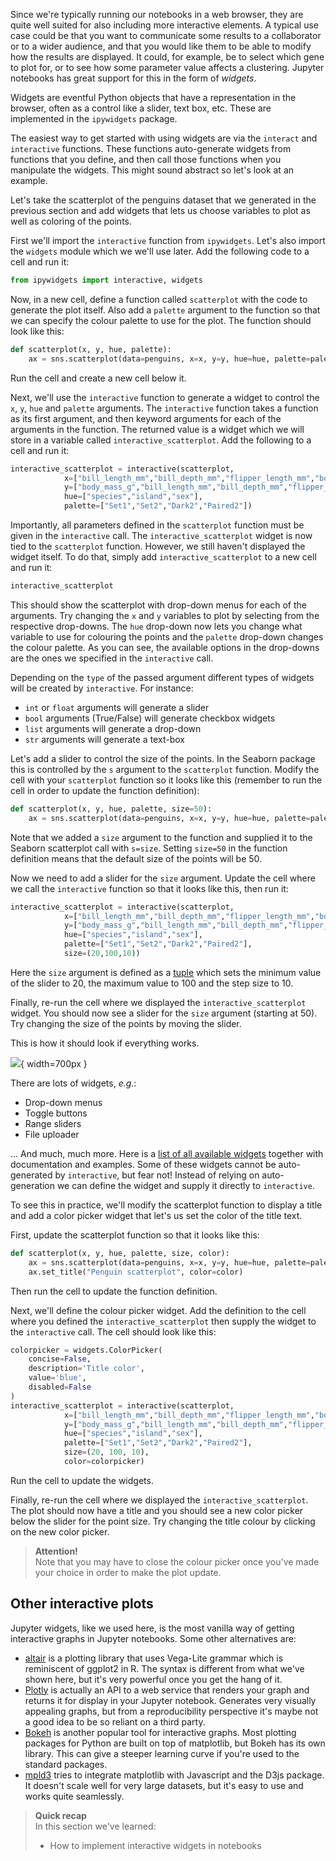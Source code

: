 Since we're typically running our notebooks in a web browser, they are quite
well suited for also including more interactive elements. A typical use case
could be that you want to communicate some results to a collaborator or to
a wider audience, and that you would like them to be able to modify how the
results are displayed. It could, for example, be to select which gene to plot
for, or to see how some parameter value affects a clustering. Jupyter notebooks
has great support for this in the form of *widgets*.

Widgets are eventful Python objects that have a representation in the browser,
often as a control like a slider, text box, etc. These are implemented in the
`ipywidgets` package.

The easiest way to get started with using widgets are via the `interact` and
`interactive` functions. These functions auto-generate widgets from functions
that you define, and then call those functions when you manipulate the widgets.
This might sound abstract so let's look at an example.

Let's take the scatterplot of the penguins dataset that we generated in the
previous section and add widgets that lets us choose variables to plot as well
as coloring of the points.

First we'll import the `interactive` function from `ipywidgets`. Let's also
import the `widgets` module which we we'll use later. Add the following code to
a cell and run it:

```python
from ipywidgets import interactive, widgets
```

Now, in a new cell, define a function called `scatterplot` with the code to
generate the plot itself. Also add a `palette` argument to the function so that
we can specify the colour palette to use for the plot. The function should look
like this:

```python
def scatterplot(x, y, hue, palette):
    ax = sns.scatterplot(data=penguins, x=x, y=y, hue=hue, palette=palette)
```

Run the cell and create a new cell below it.

Next, we'll use the `interactive` function to generate a widget to control the
`x`, `y`, `hue` and `palette` arguments. The `interactive` function takes a
function as its first argument, and then keyword arguments for each of the
arguments in the function. The returned value is a widget which we will store in
a variable called `interactive_scatterplot`. Add the following to a cell and run
it:

```python
interactive_scatterplot = interactive(scatterplot, 
            x=["bill_length_mm","bill_depth_mm","flipper_length_mm","body_mass_g"], 
            y=["body_mass_g","bill_length_mm","bill_depth_mm","flipper_length_mm"],
            hue=["species","island","sex"],
            palette=["Set1","Set2","Dark2","Paired2"])
```

Importantly, all parameters defined in the `scatterplot` function must be given
in the `interactive` call. The `interactive_scatterplot` widget is now tied to
the `scatterplot` function. However, we still haven't displayed the widget
itself. To do that, simply add `interactive_scatterplot` to a new cell and run it:

```python
interactive_scatterplot
```

This should show the scatterplot with drop-down menus for each of the arguments.
Try changing the `x` and `y` variables to plot by selecting from the respective
drop-downs. The `hue` drop-down now lets you change what variable to use for
colouring the points and the `palette` drop-down changes the colour palette. As
you can see, the available options in the drop-downs are the ones we specified
in the `interactive` call.

Depending on the `type` of the passed argument different types of
widgets will be created by `interactive`. For instance:

- `int` or `float` arguments will generate a slider
- `bool` arguments (True/False) will generate checkbox widgets
- `list` arguments will generate a drop-down
- `str` arguments will generate a text-box

Let's add a slider to control the size of the points. In the Seaborn package
this is controlled by the `s` argument to the `scatterplot` function. Modify the
cell with your `scatterplot` function so it looks like this (remember to run the
cell in order to update the function definition):

```python
def scatterplot(x, y, hue, palette, size=50):
    ax = sns.scatterplot(data=penguins, x=x, y=y, hue=hue, palette=palette, s=size)
```

Note that we added a `size` argument to the function and supplied it to the
Seaborn scatterplot call with `s=size`. Setting `size=50` in the function
definition means that the default size of the points will be 50.

Now we need to add a slider for the `size` argument. Update the cell where we
call the `interactive` function so that it looks like this, then run it:

```python
interactive_scatterplot = interactive(scatterplot, 
            x=["bill_length_mm","bill_depth_mm","flipper_length_mm","body_mass_g"], 
            y=["body_mass_g","bill_length_mm","bill_depth_mm","flipper_length_mm",],
            hue=["species","island","sex"],
            palette=["Set1","Set2","Dark2","Paired2"],
            size=(20,100,10))
```

Here the `size` argument is defined as a
[tuple](https://docs.python.org/3/library/stdtypes.html#tuple) which sets the
minimum value of the slider to 20, the maximum value to 100 and the step size to
10. 

Finally, re-run the cell where we displayed the `interactive_scatterplot`
widget. You should now see a slider for the `size` argument (starting at 50).
Try changing the size of the points by moving the slider.

This is how it should look if everything works.

![](images/jupyter_widget.png){ width=700px }

There are lots of widgets, _e.g._:

- Drop-down menus
- Toggle buttons
- Range sliders
- File uploader

... And much, much more. Here is a [list of all available widgets](
https://ipywidgets.readthedocs.io/en/latest/examples/Widget%20List.html)
together with documentation and examples. Some of these widgets cannot be
auto-generated by `interactive`, but fear not! Instead of relying on
auto-generation we can define the widget and supply it directly to `interactive`.

To see this in practice, we'll modify the scatterplot function to display a
title and add a color picker widget that let's us set the color of the title
text.

First, update the scatterplot function so that it looks like this:

```python
def scatterplot(x, y, hue, palette, size, color):
    ax = sns.scatterplot(data=penguins, x=x, y=y, hue=hue, palette=palette, s=size)
    ax.set_title("Penguin scatterplot", color=color)
```

Then run the cell to update the function definition.

Next, we'll define the colour picker widget. Add the definition to the cell
where you defined the `interactive_scatterplot` then supply the widget to the
`interactive` call. The cell should look like this:

```python
colorpicker = widgets.ColorPicker(
    concise=False,
    description='Title color',
    value='blue',
    disabled=False
)
interactive_scatterplot = interactive(scatterplot, 
            x=["bill_length_mm","bill_depth_mm","flipper_length_mm","body_mass_g"], 
            y=["body_mass_g","bill_length_mm","bill_depth_mm","flipper_length_mm"],
            hue=["species","island","sex"],
            palette=["Set1","Set2","Dark2","Paired2"],
            size=(20, 100, 10),
            color=colorpicker)
```
Run the cell to update the widgets.

Finally, re-run the cell where we displayed the `interactive_scatterplot`. The
plot should now have a title and you should see a new color picker below the
slider for the point size. Try changing the title colour by clicking on the new 
color picker. 

> **Attention!** <br>
> Note that you may have to close the colour picker once you've made your
> choice in order to make the plot update.

## Other interactive plots

Jupyter widgets, like we used here, is the most vanilla way of getting
interactive graphs in Jupyter notebooks. Some other alternatives are:

* [altair](https://altair-viz.github.io/) is a plotting library that uses
  Vega-Lite grammar which is reminiscent of ggplot2 in R. The syntax is
  different from what we've shown here, but it's very powerful once you get the
  hang of it.
* [Plotly](https://plot.ly/python/ipython-notebook-tutorial) is actually an
  API to a web service that renders your graph and returns it for display in
  your Jupyter notebook. Generates very visually appealing graphs, but from
  a reproducibility perspective it's maybe not a good idea to be so reliant on
  a third party.
* [Bokeh](https://bokeh.pydata.org/en/latest/docs/user_guide/notebook.html#userguide-notebook)
  is another popular tool for interactive graphs. Most plotting packages for
  Python are built on top of matplotlib, but Bokeh has its own library. This
  can give a steeper learning curve if you're used to the standard packages.
* [mpld3](http://mpld3.github.io) tries to integrate matplotlib with
  Javascript and the D3js package. It doesn't scale well for very large
  datasets, but it's easy to use and works quite seamlessly.

> **Quick recap** <br>
> In this section we've learned:
>
> - How to implement interactive widgets in notebooks
